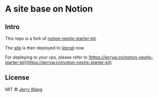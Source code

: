 
# A site base on Notion

## Intro

This repo is a fork of [notion-nextjs-starter-kit](https://github.com/transitive-bullshit/nextjs-notion-starter-kit).

The [site](https://jerryw.cn) is then deployed to [Vercel](http://vercel.com) now. 

For depleying to your vps, please refer to [https://jerryw.cn/notion-nextjs-starter-kit](https://jerryw.cn/notion-nextjs-starter-kit)

## License

MIT © [Jerry Wang](https://jerryw.cn)
